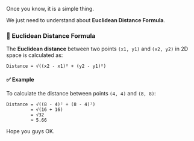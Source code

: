 <p>
  Once you know, it is a simple thing.
</p>
<p>
  We just need to understand about <span style="font-weight: bold;">Euclidean Distance Formula</span>.
</p>

### 📐 Euclidean Distance Formula

The **Euclidean distance** between two points `(x1, y1)` and `(x2, y2)` in 2D space is calculated as:

```
Distance = √((x2 - x1)² + (y2 - y1)²)
```


#### ✅ Example

To calculate the distance between points `(4, 4)` and `(8, 8)`:

```
Distance = √((8 - 4)² + (8 - 4)²)
         = √(16 + 16)
         = √32
         ≈ 5.66
```

Hope you guys OK.
